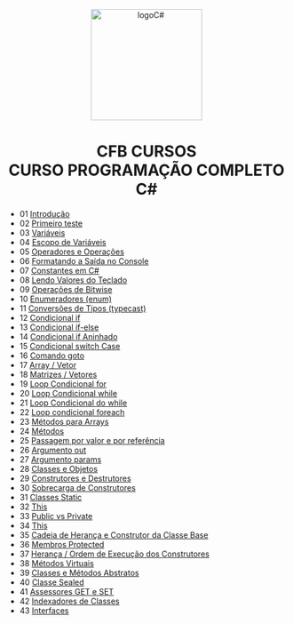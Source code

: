 <div align="center">
<img height="200px" src="https://cdn.icon-icons.com/icons2/2415/PNG/512/csharp_original_logo_icon_146578.png" alt="logoC#" />
</div>
<h1 align="center">CFB CURSOS<br>
CURSO PROGRAMAÇÃO COMPLETO C#</h1>

- 01 [Introdução](aulas/aula01/Aula01.cs)
- 02 [Primeiro teste](aulas/aula02/)
- 03 [Variáveis](aulas/aula03/Aula03.cs)
- 04 [Escopo de Variáveis](aulas/aula04/Aula04.cs)
- 05 [Operadores e Operações](aulas/aula05/Aula05.cs)
- 06 [Formatando a Saída no Console](aulas/aula06/)
- 07 [Constantes em C#](aulas/aula07/Aula07.cs)
- 08 [Lendo Valores do Teclado](aulas/aula08/Aula08.cs)
- 09 [Operações de Bitwise](aulas/aula09/Aula09.cs)
- 10 [Enumeradores (enum)](aulas/aula10/Aula10.cs)
- 11 [Conversões de Tipos (typecast)](aulas/aula11/Aula11.cs)
- 12 [Condicional if](aulas/aula12/Aula12.cs)
- 13 [Condicional if-else](aulas/aula13/Aula13.cs)
- 14 [Condicional if Aninhado](aulas/aula14/Aula14.cs)
- 15 [Condicional switch Case](aulas/aula15/Aula15.cs)
- 16 [Comando goto](aulas/aula16/Aula16.cs)
- 17 [Array / Vetor](aulas/aula17/Aula17.cs)
- 18 [Matrizes / Vetores](aulas/aula18/Aula18.cs)
- 19 [Loop Condicional for](aulas/aula19/)
- 20 [Loop Condicional while](aulas/aula20/Aula20.cs)
- 21 [Loop Condicional do while](aulas/aula21/Aula21.cs)
- 22 [Loop condicional foreach](aulas/aula22/Aula22.cs)
- 23 [Métodos para Arrays](aulas/aula23/Aula23.cs)
- 24 [Métodos](aulas/aula24/)
- 25 [Passagem por valor e por referência](aulas/aula25/Aula25.cs)
- 26 [Argumento out](aulas/aula26/Aula26.cs)
- 27 [Argumento params](aulas/aula27/Aula27.cs)
- 28 [Classes e Objetos](aulas/aula28/Aula28.cs)
- 29 [Construtores e Destrutores](aulas/aula29/Aula29.cs)
- 30 [Sobrecarga de Construtores](aulas/aula30/Aula30.cs)
- 31 [Classes Static](aulas/aula31/Aula31.cs)
- 32 [This](aulas/aula32/Aula32.cs)
- 33 [Public vs Private](aulas/aula33/)
- 34 [This](aulas/aula34/)
- 35 [Cadeia de Herança e Construtor da Classe Base](aulas/aula35/)
- 36 [Membros Protected](aulas/aula36)
- 37 [Herança / Ordem de Execução dos Construtores](aulas/aula37/)
- 38 [Métodos Virtuais](aulas/aula38/)
- 39 [Classes e Métodos Abstratos](aulas/aula39)
- 40 [Classe Sealed](aulas/aula40)
- 41 [Assessores GET e SET](aulas/aula41/)
- 42 [Indexadores de Classes](aulas/aula42/)
- 43 [Interfaces](aulas/aula43/)